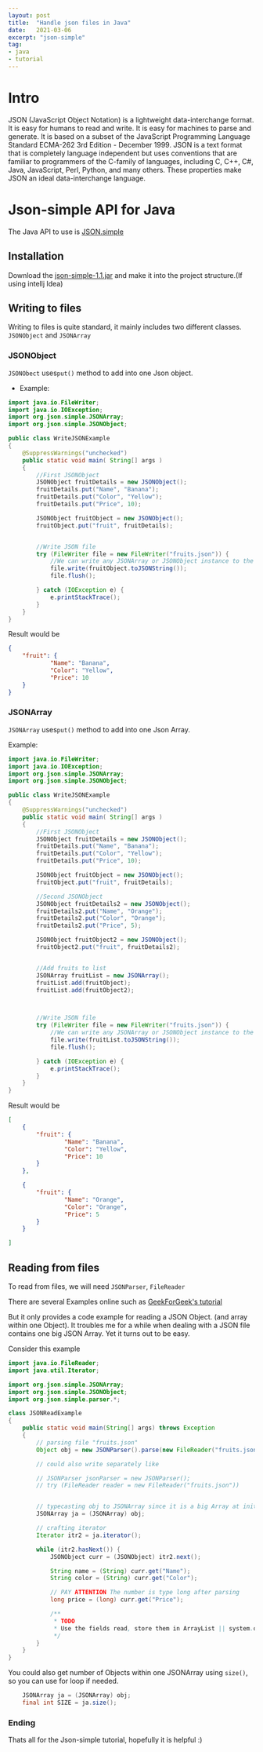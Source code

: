 ```yaml
---
layout: post
title:  "Handle json files in Java"
date:   2021-03-06
excerpt: "json-simple"
tag:
- java
- tutorial
---
```


# Intro

JSON (JavaScript Object Notation) is a lightweight data-interchange format. It is easy for humans to read and write. It is easy for machines to parse and generate. It is based on a subset of the JavaScript Programming Language Standard ECMA-262 3rd Edition - December 1999. JSON is a text format that is completely language independent but uses conventions that are familiar to programmers of the C-family of languages, including C, C++, C#, Java, JavaScript, Perl, Python, and many others. These properties make JSON an ideal data-interchange language.

# Json-simple API for Java

The Java API to use is [JSON.simple](https://code.google.com/archive/p/json-simple/)

## Installation

Download the [json-simple-1.1.jar](http://www.java2s.com/Code/Jar/j/Downloadjsonsimple11jar.htm) and make it into the project structure.(If using intellj Idea)

## Writing to files

Writing to files is quite standard, it mainly includes two different classes. `JSONObject` and `JSONArray`

### JSONObject
`JSONObect` uses`put()` method to add into one Json object.

- Example:

```java
import java.io.FileWriter;
import java.io.IOException;
import org.json.simple.JSONArray;
import org.json.simple.JSONObject;

public class WriteJSONExample
{
    @SuppressWarnings("unchecked")
    public static void main( String[] args )
    {
        //First JSONObject
        JSONObject fruitDetails = new JSONObject();
        fruitDetails.put("Name", "Banana");
        fruitDetails.put("Color", "Yellow");
        fruitDetails.put("Price", 10);

        JSONObject fruitObject = new JSONObject();
        fruitObject.put("fruit", fruitDetails);


        //Write JSON file
        try (FileWriter file = new FileWriter("fruits.json")) {
            //We can write any JSONArray or JSONObject instance to the file
            file.write(fruitObject.toJSONString());
            file.flush();

        } catch (IOException e) {
            e.printStackTrace();
        }
    }
}
```

Result would be
```json
{    
    "fruit": {
            "Name": "Banana",
            "Color": "Yellow",
            "Price": 10
    }
}
```
### JSONArray
`JSONArray` uses`put()` method to add into one Json Array.

Example:

```java
import java.io.FileWriter;
import java.io.IOException;
import org.json.simple.JSONArray;
import org.json.simple.JSONObject;

public class WriteJSONExample
{
    @SuppressWarnings("unchecked")
    public static void main( String[] args )
    {
        //First JSONObject
        JSONObject fruitDetails = new JSONObject();
        fruitDetails.put("Name", "Banana");
        fruitDetails.put("Color", "Yellow");
        fruitDetails.put("Price", 10);

        JSONObject fruitObject = new JSONObject();
        fruitObject.put("fruit", fruitDetails);

        //Second JSONObject
        JSONObject fruitDetails2 = new JSONObject();
        fruitDetails2.put("Name", "Orange");
        fruitDetails2.put("Color", "Orange");
        fruitDetails2.put("Price", 5);

        JSONObject fruitObject2 = new JSONObject();
        fruitObject2.put("fruit", fruitDetails2);


        //Add fruits to list
        JSONArray fruitList = new JSONArray();
        fruitList.add(fruitObject);
        fruitList.add(fruitObject2);



        //Write JSON file
        try (FileWriter file = new FileWriter("fruits.json")) {
            //We can write any JSONArray or JSONObject instance to the file
            file.write(fruitList.toJSONString());
            file.flush();

        } catch (IOException e) {
            e.printStackTrace();
        }
    }
}
```
Result would be
```json
[
    {    
        "fruit": {
                "Name": "Banana",
                "Color": "Yellow",
                "Price": 10
        }
    },

    {
        "fruit": {
                "Name": "Orange",
                "Color": "Orange",
                "Price": 5
        }
    }

]
```

## Reading from files

To read from files, we will need `JSONParser`, `FileReader`


There are several Examples online such as [GeekForGeek's tutorial](https://www.geeksforgeeks.org/parse-json-java/)

But it only provides a code example for reading a JSON Object. (and array within one Object). It troubles me for a while when dealing with a JSON file contains one big JSON Array. Yet it turns out to be easy.

Consider this example

```java
import java.io.FileReader;
import java.util.Iterator;

import org.json.simple.JSONArray;
import org.json.simple.JSONObject;
import org.json.simple.parser.*;

class JSONReadExample
{
    public static void main(String[] args) throws Exception
    {
        // parsing file "fruits.json"
        Object obj = new JSONParser().parse(new FileReader("fruits.json"));

        // could also write separately like

        // JSONParser jsonParser = new JSONParser();
        // try (FileReader reader = new FileReader("fruits.json"))


        // typecasting obj to JSONArray since it is a big Array at init
        JSONArray ja = (JSONArray) obj;

        // crafting iterator
        Iterator itr2 = ja.iterator();

        while (itr2.hasNext()) {
            JSONObject curr = (JSONObject) itr2.next();

            String name = (String) curr.get("Name");
            String color = (String) curr.get("Color");

            // PAY ATTENTION The number is type long after parsing
            long price = (long) curr.get("Price");

            /**
             * TODO
             * Use the fields read, store them in ArrayList || system.out.println
             */
        }
    }
}

```

You could also get number of Objects within one JSONArray using `size()`, so you can use for loop if needed.

```java
    JSONArray ja = (JSONArray) obj;
    final int SIZE = ja.size();
```

### Ending

Thats all for the Json-simple tutorial, hopefully it is helpful :)
